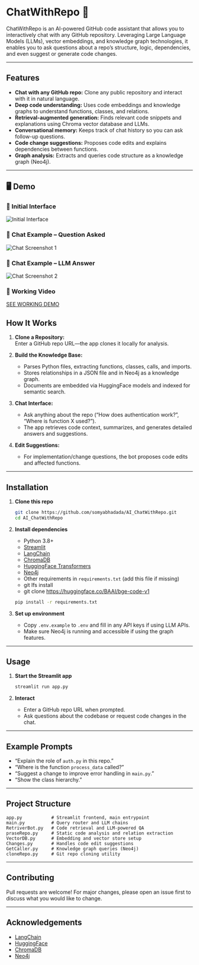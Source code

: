 # ChatWithRepo 🤖

ChatWithRepo is an AI-powered GitHub code assistant that allows you to interactively chat with any GitHub repository. Leveraging Large Language Models (LLMs), vector embeddings, and knowledge graph technologies, it enables you to ask questions about a repo’s structure, logic, dependencies, and even suggest or generate code changes.

---

## Features

- **Chat with any GitHub repo:** Clone any public repository and interact with it in natural language.
- **Deep code understanding:** Uses code embeddings and knowledge graphs to understand functions, classes, and relations.
- **Retrieval-augmented generation:** Finds relevant code snippets and explanations using Chroma vector database and LLMs.
- **Conversational memory:** Keeps track of chat history so you can ask follow-up questions.
- **Code change suggestions:** Proposes code edits and explains dependencies between functions.
- **Graph analysis:** Extracts and queries code structure as a knowledge graph (Neo4j).

---
## 🖥️ Demo

### 🔹 Initial Interface
![Initial Interface](assets/initial.png)

### 🔹 Chat Example – Question Asked
![Chat Screenshot 1](assets/chat1.png)

### 🔹 Chat Example – LLM Answer
![Chat Screenshot 2](assets/chat2.png)

### 🔹 Working Video
[SEE WORKING DEMO](https://drive.google.com/file/d/1MMRF9MgVssFoCOHTjMoTNwWTs9ngoRnG/view?usp=sharing)


## How It Works

1. **Clone a Repository:**  
   Enter a GitHub repo URL—the app clones it locally for analysis.

2. **Build the Knowledge Base:**  
   - Parses Python files, extracting functions, classes, calls, and imports.
   - Stores relationships in a JSON file and in Neo4j as a knowledge graph.
   - Documents are embedded via HuggingFace models and indexed for semantic search.

3. **Chat Interface:**  
   - Ask anything about the repo (“How does authentication work?”, “Where is function X used?”).
   - The app retrieves code context, summarizes, and generates detailed answers and suggestions.

4. **Edit Suggestions:**  
   - For implementation/change questions, the bot proposes code edits and affected functions.

---

## Installation

1. **Clone this repo**
   ```bash
   git clone https://github.com/somyabhadada/AI_ChatWithRepo.git
   cd AI_ChatWithRepo
   ```

2. **Install dependencies**
   - Python 3.8+
   - [Streamlit](https://streamlit.io/)
   - [LangChain](https://python.langchain.com/)
   - [ChromaDB](https://docs.trychroma.com/)
   - [HuggingFace Transformers](https://huggingface.co/)
   - [Neo4j](https://neo4j.com/)
   - Other requirements in `requirements.txt` (add this file if missing)
   - git lfs install
   - git clone https://huggingface.co/BAAI/bge-code-v1

   ```bash
   pip install -r requirements.txt
   ```

3. **Set up environment**
   - Copy `.env.example` to `.env` and fill in any API keys if using LLM APIs.
   - Make sure Neo4j is running and accessible if using the graph features.

---

## Usage

1. **Start the Streamlit app**
   ```bash
   streamlit run app.py
   ```

2. **Interact**
   - Enter a GitHub repo URL when prompted.
   - Ask questions about the codebase or request code changes in the chat.

---

## Example Prompts

- “Explain the role of `auth.py` in this repo.”
- “Where is the function `process_data` called?”
- “Suggest a change to improve error handling in `main.py`.”
- “Show the class hierarchy.”

---

## Project Structure

```
app.py           # Streamlit frontend, main entrypoint
main.py          # Query router and LLM chains
RetriverBot.py   # Code retrieval and LLM-powered QA
praseRepo.py     # Static code analysis and relation extraction
VectorDB.py      # Embedding and vector store setup
Changes.py       # Handles code edit suggestions
GetCaller.py     # Knowledge graph queries (Neo4j)
cloneRepo.py     # Git repo cloning utility
```

---

## Contributing

Pull requests are welcome! For major changes, please open an issue first to discuss what you would like to change.

---

## Acknowledgements

- [LangChain](https://python.langchain.com/)
- [HuggingFace](https://huggingface.co/)
- [ChromaDB](https://docs.trychroma.com/)
- [Neo4j](https://neo4j.com/)
